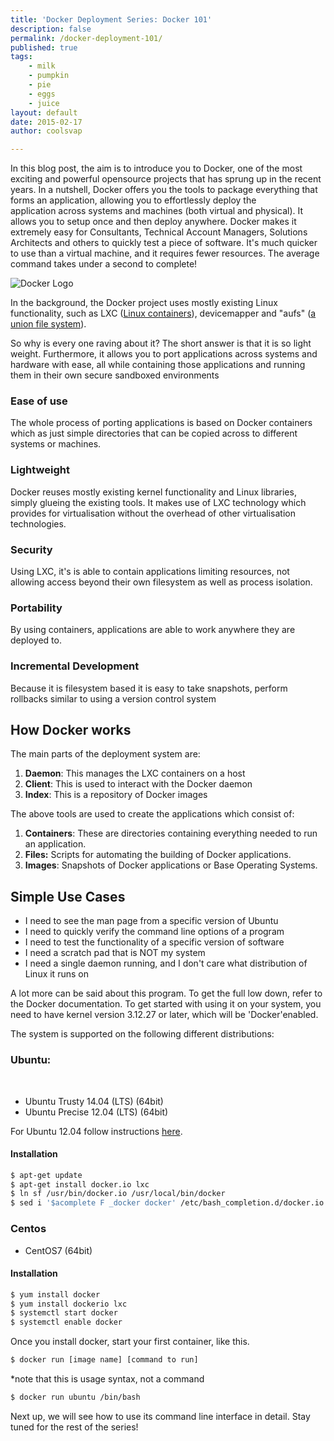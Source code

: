 ```yaml
---
title: 'Docker Deployment Series: Docker 101'
description: false
permalink: /docker-deployment-101/
published: true
tags:
    - milk
    - pumpkin
    - pie
    - eggs
    - juice
layout: default
date: 2015-02-17
author: coolsvap

---
```


In this blog post, the aim is to introduce you to Docker, one of the most exciting and powerful open­source projects that has sprung up in the recent years. In a nutshell, Docker offers you the tools to package everything that forms an application, allowing you to effortlessly deploy the application across systems and machines (both virtual and physical). It allows you to setup once and then deploy anywhere. Docker makes it extremely easy for Consultants, Technical Account Managers, Solutions Architects and others to quickly test a piece of software. It's much quicker to use than a virtual machine, and it requires fewer resources. The average command takes under a second to complete!

![Docker Logo](https://d3oypxn00j2a10.cloudfront.net/0.14.4/img/nav/docker-logo-loggedout.png)

In the background, the Docker project uses mostly existing Linux functionality, such as LXC ([Linux containers](https://linuxcontainers.org/lxc/introduction/)), device­mapper and "aufs" ([a union file system](http://en.wikipedia.org/aufs)).

So why is every one raving about it? The short answer is that it is so light weight. Furthermore, it allows you to port applications across systems and hardware with ease, all while containing those applications and running them in their own secure sandboxed environments

### Ease of use

The whole process of porting applications is based on Docker containers which as just simple
directories that can be copied across to different systems or machines.

### Lightweight

Docker reuses mostly existing kernel functionality and Linux libraries, simply glueing the existing tools. It makes use of LXC technology which provides for virtualisation without the overhead of other virtualisation technologies.

### Security

Using LXC, it's is able to contain applications limiting resources, not allowing access beyond their own file­system as well as process isolation.

### Portability

By using containers, applications are able to work anywhere they are deployed to.

### Incremental Development

Because it is filesystem based it is easy to take snapshots, perform rollbacks similar to using a version control system

## How Docker works

The main parts of the deployment system are:

1.  **Daemon**:­ This manages the LXC containers on a host
2.  **Client**:­ This is used to interact with the Docker daemon
3.  **Index**:­ This is a repository of Docker images

The above tools are used to create the applications which consist of:

1.  **Containers**: ­These are directories containing everything needed to run an application.
2.  **Files:** Scripts for automating the building of Docker applications.
3.  **Images**: ­Snapshots of Docker applications or Base Operating Systems.

## Simple Use Cases

*   I need to see the man page from a specific version of Ubuntu
*   I need to quickly verify the command line options of a program
*   I need to test the functionality of a specific version of software
*   I need a scratch pad that is NOT my system
*   I need a single daemon running, and I don't care what distribution of Linux it runs on

A lot more can be said about this program. To get the full low down, refer to the Docker documentation. To get started with using it on your system, you need to have kernel version 3.12.27 or later, which will be 'Docker'­enabled.

The system is supported on the following different distributions:

### Ubuntu:
­
*   Ubuntu Trusty 14.04 (LTS) (64­bit)
*   Ubuntu Precise 12.04 (LTS) (64­bit)

For Ubuntu 12.04 follow instructions [here](http://docs.docker.com/installation/ubuntulinux/#ubuntu­precise­1204­lts­64­bit).

#### Installation

``` bash
$ apt­-get update
$ apt­-get install docker.io lxc
$ ln ­sf /usr/bin/docker.io /usr/local/bin/docker
$ sed ­i '$acomplete ­F _docker docker' /etc/bash_completion.d/docker.io
```

### Centos

*   CentOS­7 (64­bit)

#### Installation

``` bash
$ yum install docker
$ yum install docker­io lxc
$ systemctl start docker
$ systemctl enable docker
```


Once you install docker, start your first container, like this.

``` bash
$ docker run [image name] [command to run]
```
*note that this is usage syntax, not a command

``` bash
$ docker run ubuntu /bin/bash
```
Next up, we will see how to use its command line interface in detail. Stay tuned for the rest of the series!
